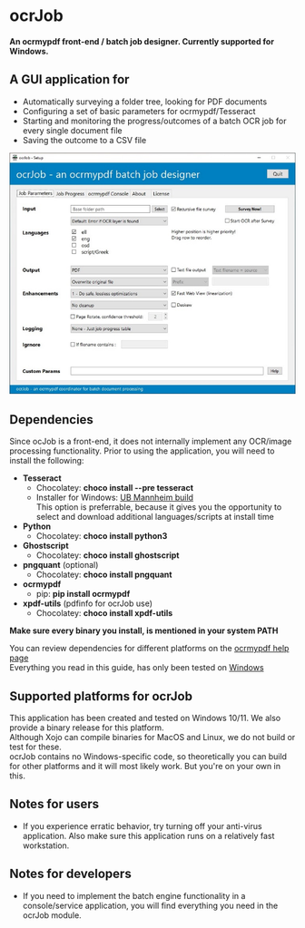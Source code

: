 # ocrJob
#### An ocrmypdf front-end / batch job designer. Currently supported for Windows.

## A GUI application for
+ Automatically surveying a folder tree, looking for PDF documents
+ Configuring a set of basic parameters for ocrmypdf/Tesseract
+ Starting and monitoring the progress/outcomes of a batch OCR job for every single document file
+ Saving the outcome to a CSV file

![Configuration screen](https://raw.githubusercontent.com/gregorplop/ocrJob/main/screenshots/ocrJobSetup.jpg)

## Dependencies
Since ocJob is a front-end, it does not internally implement any OCR/image processing functionality. Prior to using the application, you will need to install the following:
* **Tesseract**
    * Chocolatey: **choco install --pre tesseract**
    * Installer for Windows: [UB Mannheim build](https://github.com/UB-Mannheim/tesseract/wiki)  
    This option is preferrable, because it gives you the opportunity to select and download additional languages/scripts at install time
* **Python**
    * Chocolatey: **choco install python3**
* **Ghostscript**
    * Chocolatey: **choco install ghostscript**
* **pngquant** (optional)
    * Chocolatey: **choco install pngquant**
* **ocrmypdf**
    * pip: **pip install ocrmypdf**
* **xpdf-utils** (pdfinfo for ocrJob use)
    * Chocolatey: **choco install xpdf-utils**  

**Make sure every binary you install, is mentioned in your system PATH**  

You can review dependencies for different platforms on the [ocrmypdf help page](https://ocrmypdf.readthedocs.io/en/latest/installation.html)  
Everything you read in this guide, has only been tested on [Windows](https://ocrmypdf.readthedocs.io/en/latest/installation.html#native-windows)

## Supported platforms for ocrJob
This application has been created and tested on Windows 10/11. We also provide a binary release for this platform.  
Although Xojo can compile binaries for MacOS and Linux, we do not build or test for these.  
ocrJob contains no Windows-specific code, so theoretically you can build for other platforms and it will most likely work. But you're on your own in this.

## Notes for users
* If you experience erratic behavior, try turning off your anti-virus application. Also make sure this application runs on a relatively fast workstation.

## Notes for developers
* If you need to implement the batch engine functionality in a console/service application, you will find everything you need in the ocrJob module.


